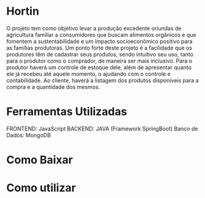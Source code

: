 # Hortin

O projeto tem como objetivo levar a produção excedente oriundas de agricultura familiar a consumidores que buscam alimentos orgânicos e que fomentem a sustentabilidade e um impacto socioeconômico positivo para as famílias produtoras.
Um ponto forte deste projeto é a facilidade que os produtores têm de cadastrar seus produtos, sendo intuitivo seu uso, tanto para o produtor como o comprador, de maneira ser mais inclusivo.
Para o produtor haverá um controle de estoque dele, além de apresentar quanto ele já recebeu até aquele momento, o ajudando com o controle e contabilidade.
Ao cliente, haverá a listagem dos produtos disponíveis para a compra e a quantidade dos mesmos.

# Ferramentas Utilizadas
 FRONTEND:
  JavaScript
 BACKEND:
  JAVA (Framework SpringBoot)
 Banco de Dados:
  MongoDB

# Como Baixar

# Como utilizar
